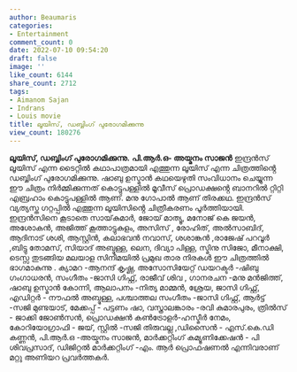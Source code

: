 ```yaml
---
author: Beaumaris
categories:
- Entertainment
comment_count: 0
date: 2022-07-10 09:54:20
draft: false
image: ''
like_count: 6144
share_count: 2712
tags:
- Aimanom Sajan
- Indrans
- Louis movie
title: ലൂയിസ്, ഡബ്ബിംഗ് പുരോഗമിക്കുന്നു
view_count: 180276
---
```


**ലൂയിസ്, ഡബ്ബിംഗ് പുരോഗമിക്കുന്നു.** **പി.ആർ.ഒ- അയ്മനം സാജൻ** ഇന്ദ്രൻസ് ലൂയിസ് എന്ന ടൈറ്റിൽ കഥാപാത്രമായി എത്തുന്ന ലൂയിസ് എന്ന ചിത്രത്തിൻ്റെ ഡബ്ബിംഗ് പുരോഗമിക്കുന്നു. ഷാബു ഉസ്മാൻ കഥയെഴുതി സംവിധാനം ചെയ്യുന്ന ഈ ചിത്രം നിർമ്മിക്കുന്നത് കൊട്ടുപള്ളിൽ മൂവീസ് പ്രൊഡക്ഷൻ്റെ ബാനറിൽ റ്റിറ്റി എബ്രഹാം കൊട്ടുപള്ളിൽ ആണ്. മനു ഗോപാൽ ആണ് തിരക്കഥ. ഇന്ദ്രൻസ് വ്യത്യസ്ത ഗറ്റപ്പിൽ എത്തുന്ന ലൂയിസിൻ്റെ ചിത്രീകരണം പൂർത്തിയായി. ഇന്ദ്രൻസിനെ കൂടാതെ സായ്‌കുമാർ, ജോയ് മാത്യൂ, മനോജ് കെ ജയൻ, അശോകൻ, അജിത്ത് കൂത്താട്ടുകുളം, അസിസ് , രോഹിത്, അൽസാബിദ്, ആദിനാട് ശശി, ആസ്റ്റിൻ, കലാഭവൻ നവാസ്‌, ശശാങ്കൻ ,രാജേഷ് പറവൂർ ,ബിട്ടു തോമസ്, സിയാദ് അബ്ദുള്ള, ലെന, ദിവ്യാ പിള്ള, സ്മിനു സിജോ, മീനാക്ഷി, ടെസ്സ തുടങ്ങിയ മലയാള സിനിമയിൽ പ്രമുഖ താര നിരകൾ ഈ ചിത്രത്തിൽ ഭാഗമാകുന്നു . ക്യാമറ -ആനന്ദ് കൃഷ്ണ, അസോസിയേറ്റ് ഡയറക്ടർ -ഷിബു ഗംഗാധരൻ, സംഗീതം -ജാസി ഗിഫ്റ്റ്, രാജീവ് ശിവ , ഗാനരചന -മനു മൻജിത്ത്, ഷാബു ഉസ്മാൻ കോന്നി, ആലാപനം -നിത്യ മാമ്മൻ, ശ്രേയ, ജാസി ഗിഫ്റ്റ്, എഡിറ്റർ - നൗഫൽ അബ്ദുള്ള, പശ്ചാത്തല സംഗീതം -ജാസി ഗിഫ്റ്റ്, ആർട്ട് -സജി മുണ്ടയാട്, മേക്കപ്പ് - പട്ടണം ഷാ, വസ്ത്രാലങ്കാരം -രവി കുമാരപുരം, ത്രിൽസ് - ജാക്കി ജോൺസൻ, പ്രൊഡക്ഷൻ കൺട്രോളർ-ഹസ്മീർ നേമം, കോറിയോഗ്രാഫി - ജയ്, സ്റ്റിൽ -സജി തിരുവല്ല ,ഡിസൈൻ - എസ്.കെ.ഡി കണ്ണൻ, പി.ആർ.ഒ -അയ്മനം സാജൻ, മാർക്കറ്റിംഗ് കമ്യൂണിക്കേഷൻ - പി ശിവപ്രസാദ്‌, ഡിജിറ്റൽ മാർക്കറ്റിംഗ്‌ -എം. ആർ പ്രൊഫഷണൽ എന്നിവരാണ് മറ്റു അണിയറ പ്രവർത്തകർ.
